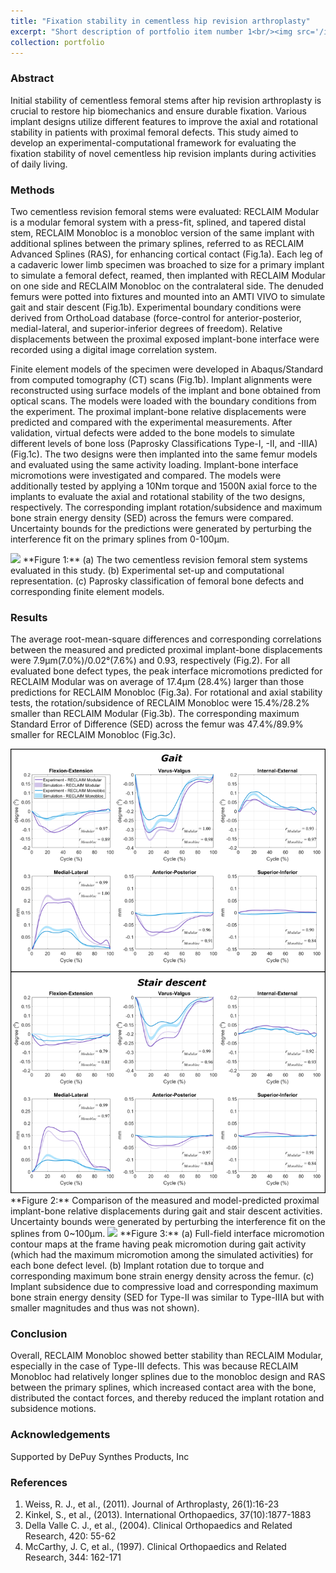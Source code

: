 ```yaml
---
title: "Fixation stability in cementless hip revision arthroplasty"
excerpt: "Short description of portfolio item number 1<br/><img src='/images/projects-Uni-micromotion/cover.png'>"
collection: portfolio
---
```

### Abstract
Initial stability of cementless femoral stems after hip revision arthroplasty is crucial to restore hip biomechanics and ensure durable fixation. Various implant designs utilize different features to improve the axial and rotational stability in patients with proximal femoral defects. This study aimed to develop an experimental-computational framework for evaluating the fixation stability of novel cementless hip revision implants during activities of daily living. 

### Methods
Two cementless revision femoral stems were evaluated: RECLAIM Modular is a modular femoral system with a press-fit, splined, and tapered distal stem, RECLAIM Monobloc is a monobloc version of the same implant with additional splines between the primary splines, referred to as RECLAIM Advanced Splines (RAS), for enhancing cortical contact (Fig.1a). Each leg of a cadaveric lower limb specimen was broached to size for a primary implant to simulate a femoral defect, reamed, then implanted with RECLAIM Modular on one side and RECLAIM Monobloc on the contralateral side. The denuded femurs were potted into fixtures and mounted into an AMTI VIVO to simulate gait and stair descent (Fig.1b). Experimental boundary conditions were derived from OrthoLoad database (force-control for anterior-posterior, medial-lateral, and superior-inferior degrees of freedom). Relative displacements between the proximal exposed implant-bone interface were recorded using a digital image correlation system.

Finite element models of the specimen were developed in Abaqus/Standard from computed tomography (CT) scans (Fig.1b). Implant alignments were reconstructed using surface models of the implant and bone obtained from optical scans. The models were loaded with the boundary conditions from the experiment. The proximal implant-bone relative displacements were predicted and compared with the experimental measurements. After validation, virtual defects were added to the bone models to simulate different levels of bone loss (Paprosky Classifications Type-I, -II, and -IIIA) (Fig.1c). The two designs were then implanted into the same femur models and evaluated using the same activity loading. Implant-bone interface micromotions were investigated and compared. The models were additionally tested by applying a 10Nm torque and 1500N axial force to the implants to evaluate the axial and rotational stability of the two designs, respectively. The corresponding implant rotation/subsidence and maximum bone strain energy density (SED) across the femurs were compared. Uncertainty bounds for the predictions were generated by perturbing the interference fit on the primary splines from 0-100µm.

<img src='/images/projects-Uni-micromotion/Figure1.png'>
**Figure 1:** (a) The two cementless revision femoral stem systems evaluated in this study. (b) Experimental set-up and computational representation. (c) Paprosky classification of femoral bone defects and corresponding finite element models.

### Results 
The average root-mean-square differences and corresponding correlations between the measured and predicted proximal implant-bone displacements were 7.9µm(7.0%)/0.02°(7.6%) and 0.93, respectively (Fig.2). For all evaluated bone defect types, the peak interface micromotions predicted for RECLAIM Modular was on average of 17.4µm (28.4%) larger than those predictions for RECLAIM Monobloc (Fig.3a). For rotational and axial stability tests, the rotation/subsidence of RECLAIM Monobloc were 15.4%/28.2% smaller than RECLAIM Modular (Fig.3b). The corresponding maximum Standard Error of Difference (SED) across the femur was 47.4%/89.9% smaller for RECLAIM Monobloc (Fig.3c).

<img src='/images/projects-Uni-micromotion/Figure2.png'>
**Figure 2:** Comparison of the measured and model-predicted proximal implant-bone relative displacements during gait and stair descent activities. Uncertainty bounds were generated by perturbing the interference fit on the splines from 0~100µm.

<img src='/images/projects-Uni-micromotion/Figure3.png'>
**Figure 3:** (a) Full-field interface micromotion contour maps at the frame having peak micromotion during gait activity (which had the maximum micromotion among the simulated activities) for each bone defect level. (b) Implant rotation due to torque and corresponding maximum bone strain energy density across the femur. (c) Implant subsidence due to compressive load and corresponding maximum bone strain energy density (SED for Type-II was similar to Type-IIIA but with smaller magnitudes and thus was not shown).

### Conclusion
Overall, RECLAIM Monobloc showed better stability than RECLAIM Modular, especially in the case of Type-III defects. This was because RECLAIM Monobloc had relatively longer splines due to the monobloc design and RAS  between the primary splines, which increased contact area with the bone, distributed the contact forces, and thereby reduced the implant rotation and subsidence motions.

### Acknowledgements
Supported by DePuy Synthes Products, Inc

### References
1.	Weiss, R. J., et al., (2011). Journal of Arthroplasty, 26(1):16-23
2.	Kinkel, S., et al., (2013). International Orthopaedics, 37(10):1877-1883
3.	Della Valle C. J., et al., (2004). Clinical Orthopaedics and Related Research, 420: 55-62
4.	McCarthy, J. C, et al., (1997). Clinical Orthopaedics and Related Research, 344: 162-171
